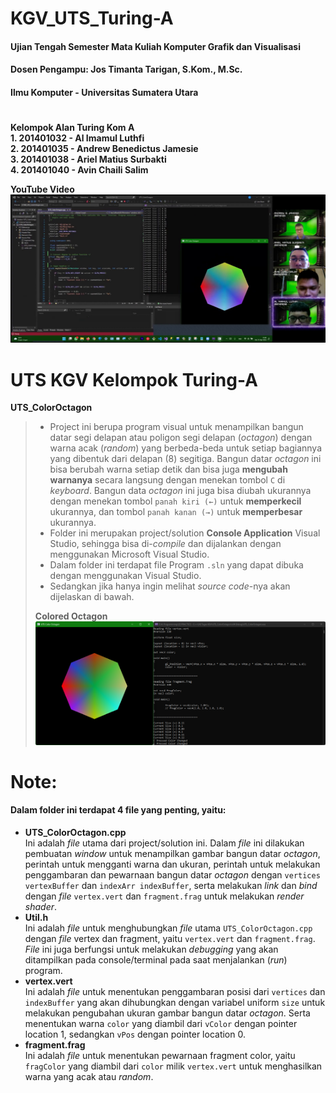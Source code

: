 # KGV_UTS_Turing-A
#### Ujian Tengah Semester Mata Kuliah Komputer Grafik dan Visualisasi
#### Dosen Pengampu: Jos Timanta Tarigan, S.Kom., M.Sc.
#### Ilmu Komputer - Universitas Sumatera Utara

# 
**Kelompok Alan Turing Kom A**  
**1. 201401032 - Al Imamul Luthfi**  
**2. 201401035 - Andrew Benedictus Jamesie**  
**3. 201401038 - Ariel Matius Surbakti**  
**4. 201401040 - Avin Chaili Salim**  

**YouTube Video**  
[![YouTube Video](screenshot/YouTube.png)](https://youtu.be/Sezucqm4io0)

# 
# UTS KGV Kelompok Turing-A
**UTS_ColorOctagon**
> - Project ini berupa program visual untuk menampilkan bangun datar segi delapan atau poligon segi delapan (_octagon_) dengan warna acak (_random_) yang berbeda-beda untuk setiap bagiannya yang dibentuk dari delapan (8) segitiga. Bangun datar _octagon_ ini bisa berubah warna setiap detik dan bisa juga **mengubah warnanya** secara langsung dengan menekan tombol `C` di _keyboard_. Bangun data _octagon_ ini juga bisa diubah ukurannya dengan menekan tombol `panah kiri (←)` untuk **memperkecil** ukurannya, dan tombol `panah kanan (→)` untuk **memperbesar** ukurannya.
> - Folder ini merupakan project/solution **Console Application** Visual Studio, sehingga bisa di-_compile_ dan dijalankan dengan menggunakan Microsoft Visual Studio.
> - Dalam folder ini terdapat file Program `.sln` yang dapat dibuka dengan menggunakan Visual Studio.
> - Sedangkan jika hanya ingin melihat _source code_-nya akan dijelaskan di bawah.
> 
> **Colored Octagon**  
> ![Screenshot UTS KGV](screenshot/UTS_ColorOctagon.png)

# 
# Note:
#### Dalam folder ini terdapat 4 file yang penting, yaitu:
- **UTS_ColorOctagon.cpp**  
  Ini adalah _file_ utama dari project/solution ini. Dalam _file_ ini dilakukan pembuatan _window_ untuk menampilkan gambar bangun datar _octagon_, perintah untuk mengganti warna dan ukuran, perintah untuk melakukan penggambaran dan pewarnaan bangun datar _octagon_ dengan `vertices vertexBuffer` dan `indexArr indexBuffer`, serta melakukan _link_ dan _bind_ dengan _file_ `vertex.vert` dan `fragment.frag` untuk melakukan _render shader_.
- **Util.h**  
  Ini adalah _file_ untuk menghubungkan _file_ utama `UTS_ColorOctagon.cpp` dengan _file_ vertex dan fragment, yaitu `vertex.vert` dan `fragment.frag`. _File_ ini juga berfungsi untuk melakukan _debugging_ yang akan ditampilkan pada console/terminal pada saat menjalankan (_run_) program.
- **vertex.vert**  
  Ini adalah _file_ untuk menentukan penggambaran posisi dari `vertices` dan `indexBuffer` yang akan dihubungkan dengan variabel uniform `size` untuk melakukan pengubahan ukuran gambar bangun datar _octagon_. Serta menentukan warna `color` yang diambil dari `vColor` dengan pointer location 1, sedangkan `vPos` dengan pointer location 0.
- **fragment.frag**  
  Ini adalah _file_ untuk menentukan pewarnaan fragment color, yaitu `fragColor` yang diambil dari `color` milik `vertex.vert` untuk menghasilkan warna yang acak atau _random_.
